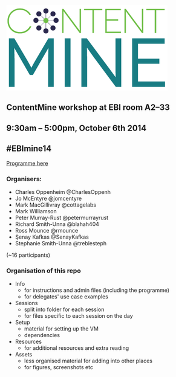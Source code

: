 
![ContentMine logo](https://github.com/ContentMine/ebi_workshop_20141006/raw/master/setup/CM_logo.png)


## ContentMine workshop at EBI room A2–33
## 9:30am – 5:00pm, October 6th 2014

## \#EBImine14

[Programme here](https://github.com/ContentMine/ebi_workshop_20141006/blob/master/info/EBI_programme.pdf?raw=true)

### Organisers:
- Charles Oppenheim @CharlesOppenh
- Jo McEntyre @jomcentyre
- Mark MacGillivray @cottagelabs
- Mark Williamson 
- Peter Murray-Rust @petermurrayrust
- Richard Smith-Unna @blahah404
- Ross Mounce @rmounce
- Şenay Kafkas @SenayKafkas
- Stephanie Smith-Unna @treblesteph

(~16 participants)

### Organisation of this repo
- Info
  - for instructions and admin files (including the programme)
  - for delegates' use case examples
- Sessions
  - split into folder for each session
  - for files specific to each session on the day
- Setup
  - material for setting up the VM
  - dependencies
- Resources
  - for additional resources and extra reading
- Assets
  - less organised material for adding into other places
  - for figures, screenshots etc
